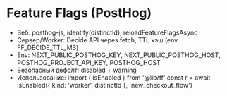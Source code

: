 # Feature Flags (PostHog)
- Веб: posthog-js, identify(distinctId), reloadFeatureFlagsAsync
- Сервер/Worker: Decide API через fetch, TTL кэш (env FF_DECIDE_TTL_MS)
- Env: NEXT_PUBLIC_POSTHOG_KEY, NEXT_PUBLIC_POSTHOG_HOST, POSTHOG_PROJECT_API_KEY, POSTHOG_HOST
- Безопасный дефолт: disabled + warning
- Использование:
  import { isEnabled } from '@lib/ff'
  const r = await isEnabled({ kind: 'worker', distinctId }, 'new_checkout_flow')
